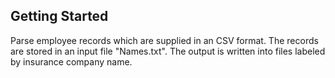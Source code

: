 ## Getting Started

Parse employee records which are supplied in an CSV format.  The records are stored in an input file "Names.txt".   The output is written into files labeled by insurance company name.
